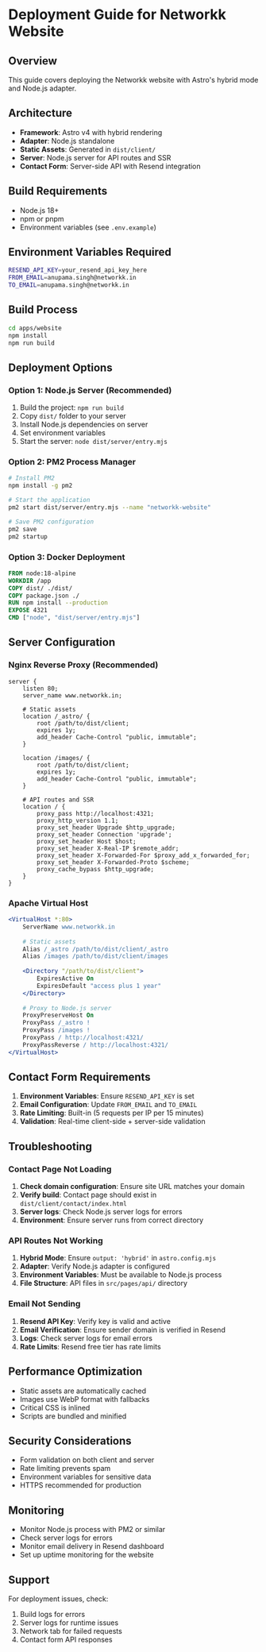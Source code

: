 # Deployment Guide for Networkk Website

## Overview
This guide covers deploying the Networkk website with Astro's hybrid mode and Node.js adapter.

## Architecture
- **Framework**: Astro v4 with hybrid rendering
- **Adapter**: Node.js standalone
- **Static Assets**: Generated in `dist/client/`
- **Server**: Node.js server for API routes and SSR
- **Contact Form**: Server-side API with Resend integration

## Build Requirements
- Node.js 18+ 
- npm or pnpm
- Environment variables (see `.env.example`)

## Environment Variables Required
```bash
RESEND_API_KEY=your_resend_api_key_here
FROM_EMAIL=anupama.singh@networkk.in
TO_EMAIL=anupama.singh@networkk.in
```

## Build Process
```bash
cd apps/website
npm install
npm run build
```

## Deployment Options

### Option 1: Node.js Server (Recommended)
1. Build the project: `npm run build`
2. Copy `dist/` folder to your server
3. Install Node.js dependencies on server
4. Set environment variables
5. Start the server: `node dist/server/entry.mjs`

### Option 2: PM2 Process Manager
```bash
# Install PM2
npm install -g pm2

# Start the application
pm2 start dist/server/entry.mjs --name "networkk-website"

# Save PM2 configuration
pm2 save
pm2 startup
```

### Option 3: Docker Deployment
```dockerfile
FROM node:18-alpine
WORKDIR /app
COPY dist/ ./dist/
COPY package.json ./
RUN npm install --production
EXPOSE 4321
CMD ["node", "dist/server/entry.mjs"]
```

## Server Configuration

### Nginx Reverse Proxy (Recommended)
```nginx
server {
    listen 80;
    server_name www.networkk.in;
    
    # Static assets
    location /_astro/ {
        root /path/to/dist/client;
        expires 1y;
        add_header Cache-Control "public, immutable";
    }
    
    location /images/ {
        root /path/to/dist/client;
        expires 1y;
        add_header Cache-Control "public, immutable";
    }
    
    # API routes and SSR
    location / {
        proxy_pass http://localhost:4321;
        proxy_http_version 1.1;
        proxy_set_header Upgrade $http_upgrade;
        proxy_set_header Connection 'upgrade';
        proxy_set_header Host $host;
        proxy_set_header X-Real-IP $remote_addr;
        proxy_set_header X-Forwarded-For $proxy_add_x_forwarded_for;
        proxy_set_header X-Forwarded-Proto $scheme;
        proxy_cache_bypass $http_upgrade;
    }
}
```

### Apache Virtual Host
```apache
<VirtualHost *:80>
    ServerName www.networkk.in
    
    # Static assets
    Alias /_astro /path/to/dist/client/_astro
    Alias /images /path/to/dist/client/images
    
    <Directory "/path/to/dist/client">
        ExpiresActive On
        ExpiresDefault "access plus 1 year"
    </Directory>
    
    # Proxy to Node.js server
    ProxyPreserveHost On
    ProxyPass /_astro !
    ProxyPass /images !
    ProxyPass / http://localhost:4321/
    ProxyPassReverse / http://localhost:4321/
</VirtualHost>
```

## Contact Form Requirements
1. **Environment Variables**: Ensure `RESEND_API_KEY` is set
2. **Email Configuration**: Update `FROM_EMAIL` and `TO_EMAIL`
3. **Rate Limiting**: Built-in (5 requests per IP per 15 minutes)
4. **Validation**: Real-time client-side + server-side validation

## Troubleshooting

### Contact Page Not Loading
1. **Check domain configuration**: Ensure site URL matches your domain
2. **Verify build**: Contact page should exist in `dist/client/contact/index.html`
3. **Server logs**: Check Node.js server logs for errors
4. **Environment**: Ensure server runs from correct directory

### API Routes Not Working
1. **Hybrid Mode**: Ensure `output: 'hybrid'` in `astro.config.mjs`
2. **Adapter**: Verify Node.js adapter is configured
3. **Environment Variables**: Must be available to Node.js process
4. **File Structure**: API files in `src/pages/api/` directory

### Email Not Sending
1. **Resend API Key**: Verify key is valid and active
2. **Email Verification**: Ensure sender domain is verified in Resend
3. **Logs**: Check server logs for email errors
4. **Rate Limits**: Resend free tier has rate limits

## Performance Optimization
- Static assets are automatically cached
- Images use WebP format with fallbacks
- Critical CSS is inlined
- Scripts are bundled and minified

## Security Considerations
- Form validation on both client and server
- Rate limiting prevents spam
- Environment variables for sensitive data
- HTTPS recommended for production

## Monitoring
- Monitor Node.js process with PM2 or similar
- Check server logs for errors
- Monitor email delivery in Resend dashboard
- Set up uptime monitoring for the website

## Support
For deployment issues, check:
1. Build logs for errors
2. Server logs for runtime issues
3. Network tab for failed requests
4. Contact form API responses
